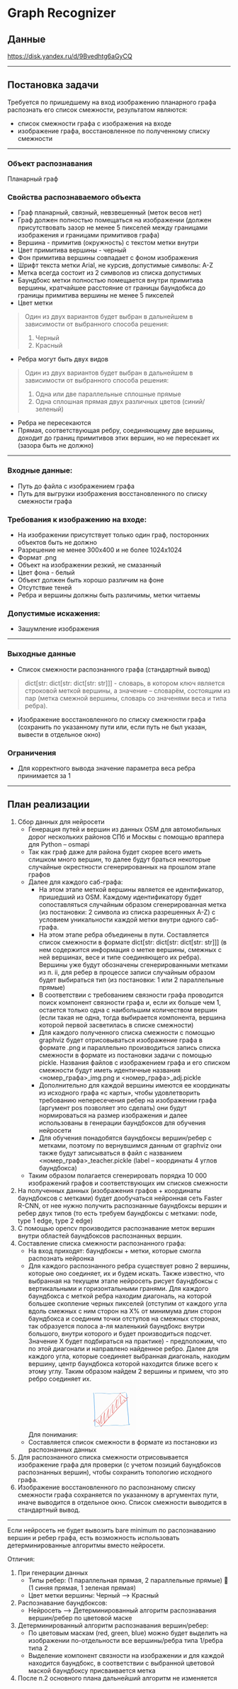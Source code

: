 # Graph Recognizer

## Данные
https://disk.yandex.ru/d/9Bvedhtg6aGyCQ
 
___

## Постановка задачи

Требуется по пришедшему на вход изображению планарного графа распознать его список смежности, результатом являются:
- список смежности графа с изображения на входе
- изображение графа, восстановленное по полученному списку смежности

___

### Объект распознавания
Планарный граф

### Свойства распознаваемого объекта
- Граф планарный, связный, невзвешенный (меток весов нет)
- Граф должен полностью помещаться на изображении (должен присутствовать зазор не менее 5 пикселей между границами изображения и границами примитивов графа)
- Вершина - примитив (окружность) с текстом метки внутри
- Цвет примитива вершины - черный
- Фон примитива вершины совпадает с фоном изображения
- Шрифт текста метки Arial, не курсив, допустимые символы: A-Z
- Метка всегда состоит из 2 символов из списка допустимых
- Баундбокс метки полностью помещается внутри примитива вершины, кратчайшее расстояние от границы баундобкса до границы примитива вершины не менее 5 пикселей
- Цвет метки
> Один из двух вариантов будет выбран в дальнейшем в зависимости от выбранного способа решения:
> 1. Черный
> 2. Красный
- Ребра могут быть двух видов
> Один из двух вариантов будет выбран в дальнейшем в зависимости от выбранного способа решения:
> 1. Одна или две параллельные сплошные прямые
> 2. Одна сплошная прямая двух различных цветов (синий/зеленый)
- Ребра не пересекаются
- Прямая, соответствующая ребру, соединяющему две вершины, доходит до границ примитивов этих вершин, но не пересекает их (зазора быть не должно)

______


### Входные данные:
- Путь до файла с изображением графа
- Путь для выгрузки изображения восстановленного по списку смежности графа

### Требования к изображению на входе:
- На изображении присутствует только один граф, посторонних объектов быть не должно
- Разрешение не менее 300x400 и не более 1024х1024
- Формат .png
- Объект на изображении резкий, не смазанный
- Цвет фона - белый
- Объект должен быть хорошо различим на фоне
- Отсутствие теней
- Ребра и вершины должны быть различимы, метки читаемы

### Допустимые искажения:
- Зашумление изображения

___

### Выходные данные
- Список смежности распознанного графа (стандартный вывод)
> dict[str: dict[str: dict[str: str]]] - словарь, в котором ключ является строковой меткой вершины, а значение – словарём, состоящим из пар (метка смежной вершины, словарь со значенями веса и типа ребра).
- Изображение восстановленного по списку смежности графа (сохранить по указанному пути или, если путь не был указан, вывести в отдельное окно)

### Ограничения
- Для корректного вывода значение параметра веса ребра принимается за 1

  
  
  
___
## План реализации
1. Сбор данных для нейросети
   - Генерация путей и вершин из данных OSM для автомобильных дорог нескольких районов СПб и Москвы с помощью враппера для Python – osmapi
   - Так как граф даже для района будет скорее всего иметь слишком много вершин, то далее будут браться некоторые случайные окрестности сгенерированных на прошлом этапе графов
   - Далее для каждого саб-графа:
     - На этом этапе меткой вершины является ее идентификатор, пришедший из OSM. Каждому идентификатору будет сопоставляться случайным образом сгенерированная метка (из постановки: 2 символа из списка разрешенных A-Z) с условием уникальности каждой метки внутри одного саб-графа. 
     - На этом этапе ребра объединены в пути. Составляется список смежности в формате dict[str: dict[str: dict[str: str]]] (в нем содержится информация о метке вершины, смежных с ней вершинах, весе и типе соединяющего их ребра). Вершины уже будут обозначены сгенерированными метками из п. ii, для ребер в процессе записи случайным образом будет выбираться тип (из постановки: 1 или 2 параллельные прямые)
     - В соответствии с требованием связности графа проводится поиск компонент связности графа и, если их больше чем 1, остается только одна с наибольшим количеством вершин (если такая не одна, тогда выбирается компонента, вершина которой первой засветилась в списке смежности)
     - Для каждого полученного списка смежности с помощью graphviz будет отрисовываться изображение графа в формате .png и параллельно производиться запись списка смежности в формате из постановки задачи с помощью pickle. Названия файлов с изображением графа и его списком смежности будут иметь идентичные названия <номер_графа>_img.png и <номер_графа>_adj.pickle 
     - Дополнительно для каждой вершины имеются ее координаты из исходного графа «с карты», чтобы удовлетворить требованию непересечения ребер на изображении графа (аргумент pos позволяет это сделать) они будут нормироваться на размер изображения и далее использованы в генерации баундбоксов для обучения нейросети
     - Для обучения понадобятся баундбоксы вершин/ребер с метками, поэтому по вернувшимся данным от graphviz они также будут записываться в файл с названием <номер_графа>_teacher.pickle (label – координаты 4 углов баундбокса)
   - Таким образом полагается сгенерировать порядка 10 000 изображений графов и соответствующих им списков смежности
2.	На полученных данных (изображения графов + координаты баундбоксов с метками) будет дообучаться нейронная сеть Faster R-CNN, от нее нужно получить распознанные баундбоксы вершин и ребер двух типов (то есть требуем баундбоксы с метками: node, type 1 edge, type 2 edge)
3.	С помощью opencv производится распознавание меток вершин внутри областей баундбоксов распознанных вершин.
4.	Составление списка смежности распознанного графа:
    - На вход приходят: баундбоксы + метки, которые смогла распознать нейронка
    - Для каждого распознанного ребра существует ровно 2 вершины, которые оно соединяет, их и будем искать. Также известно, что выбранная на текущем этапе нейросеть рисует баундбоксы с вертикальными и горизонтальными гранями. Для каждого баундбокса с меткой ребра находим диагональ, на которой большее скопление черных пикселей (отступим от каждого угла вдоль смежных с ним сторон на X% от минимума длин сторон баундбокса и соединим точки отступов на смежных сторонах, так образуется полоса а-ля маленький баундбокс внутри большого, внутри которого и будет производиться подсчет. Значение X будет подбираться на практике) - предположим, что по этой диагонали и направлено найденное ребро. Далее для каждого угла, которые соединяет выбранная диагональ, находим вершину, центр баундбокса которой находится ближе всего к этому углу. Таким образом найдем 2 вершины и примем, что это ребро соединяет их.   
Для понимания:   <img src="img/edge_line.jpg" width="128"/>
    - Составляется список смежности в формате из постановки из распознанных данных
5.	Для распознанного списка смежности отрисовывается изображение графа для проверки (с учетом позиций баундбоксов распознанных вершин), чтобы сохранить топологию исходного графа. 
6.	Изображение восстановленного по распознаному списку смежности графа сохраняется по указанному в аргументах пути, иначе выводится в отдельное окно. Список смежности выводится в стандартный вывод.
______________________________________________________________________________
Если нейросеть не будет вывозить bare minimum по распознаванию вершин и ребер графа, есть возможность использовать детерминированные алгоритмы вместо нейросети.  
  
Отличия:
1.	При генерации данных 
    - Типы ребер: (1 параллельная прямая, 2 параллельные прямые)  (1 синяя прямая, 1 зеленая прямая)
    - Цвет метки вершины: Черный --> Красный
2.	Распознавание баундбоксов:
    - Нейросеть --> Детерминированный алгоритм распознавания вершин/ребер по цветовой маске
3.	Детерминированный алгоритм распознавания вершин/ребер:
    - По цветовым маскам (red, green, blue) можно будет выделить на изображении по-отдельности все вершины/ребра типа 1/ребра типа 2
    - Выделение компонент связности на изображении и для каждой находится баундбокс, в соответствии с выбранной цветовой маской баундбоксу присваивается метка
4.	После п.2 основного плана дальнейший алгоритм не изменяется


